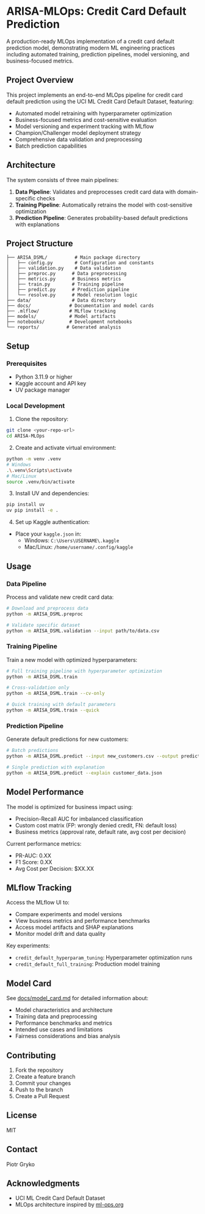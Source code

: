 # ARISA-MLOps: Credit Card Default Prediction

A production-ready MLOps implementation of a credit card default prediction model, demonstrating modern ML engineering practices including automated training, prediction pipelines, model versioning, and business-focused metrics.

## Project Overview

This project implements an end-to-end MLOps pipeline for credit card default prediction using the UCI ML Credit Card Default Dataset, featuring:
- Automated model retraining with hyperparameter optimization
- Business-focused metrics and cost-sensitive evaluation
- Model versioning and experiment tracking with MLflow
- Champion/Challenger model deployment strategy
- Comprehensive data validation and preprocessing
- Batch prediction capabilities

## Architecture

The system consists of three main pipelines:
1. **Data Pipeline**: Validates and preprocesses credit card data with domain-specific checks
2. **Training Pipeline**: Automatically retrains the model with cost-sensitive optimization
3. **Prediction Pipeline**: Generates probability-based default predictions with explanations

## Project Structure
```
├── ARISA_DSML/          # Main package directory
│   ├── config.py        # Configuration and constants
│   ├── validation.py    # Data validation
│   ├── preproc.py      # Data preprocessing
│   ├── metrics.py      # Business metrics
│   ├── train.py        # Training pipeline
│   ├── predict.py      # Prediction pipeline
│   └── resolve.py      # Model resolution logic
├── data/               # Data directory
├── docs/              # Documentation and model cards
├── .mlflow/           # MLflow tracking
├── models/            # Model artifacts
├── notebooks/         # Development notebooks
└── reports/          # Generated analysis
```

## Setup

### Prerequisites
- Python 3.11.9 or higher
- Kaggle account and API key
- UV package manager

### Local Development
1. Clone the repository:
```bash
git clone <your-repo-url>
cd ARISA-MLOps
```

2. Create and activate virtual environment:
```bash
python -m venv .venv
# Windows
.\.venv\Scripts\activate
# Mac/Linux
source .venv/bin/activate
```

3. Install UV and dependencies:
```bash
pip install uv
uv pip install -e .
```

4. Set up Kaggle authentication:
- Place your `kaggle.json` in:
  - Windows: `C:\Users\USERNAME\.kaggle`
  - Mac/Linux: `/home/username/.config/kaggle`

## Usage

### Data Pipeline
Process and validate new credit card data:
```bash
# Download and preprocess data
python -m ARISA_DSML.preproc

# Validate specific dataset
python -m ARISA_DSML.validation --input path/to/data.csv
```

### Training Pipeline
Train a new model with optimized hyperparameters:
```bash
# Full training pipeline with hyperparameter optimization
python -m ARISA_DSML.train

# Cross-validation only
python -m ARISA_DSML.train --cv-only

# Quick training with default parameters
python -m ARISA_DSML.train --quick
```

### Prediction Pipeline
Generate default predictions for new customers:
```bash
# Batch predictions
python -m ARISA_DSML.predict --input new_customers.csv --output predictions.csv

# Single prediction with explanation
python -m ARISA_DSML.predict --explain customer_data.json
```

## Model Performance

The model is optimized for business impact using:
- Precision-Recall AUC for imbalanced classification
- Custom cost matrix (FP: wrongly denied credit, FN: default loss)
- Business metrics (approval rate, default rate, avg cost per decision)

Current performance metrics:
- PR-AUC: 0.XX
- F1 Score: 0.XX
- Avg Cost per Decision: $XX.XX

## MLflow Tracking

Access the MLflow UI to:
- Compare experiments and model versions
- View business metrics and performance benchmarks
- Access model artifacts and SHAP explanations
- Monitor model drift and data quality

Key experiments:
- `credit_default_hyperparam_tuning`: Hyperparameter optimization runs
- `credit_default_full_training`: Production model training

## Model Card

See [docs/model_card.md](docs/model_card.md) for detailed information about:
- Model characteristics and architecture
- Training data and preprocessing
- Performance benchmarks and metrics
- Intended use cases and limitations
- Fairness considerations and bias analysis

## Contributing

1. Fork the repository
2. Create a feature branch
3. Commit your changes
4. Push to the branch
5. Create a Pull Request

## License

MIT

## Contact

Piotr Gryko

## Acknowledgments

- UCI ML Credit Card Default Dataset
- MLOps architecture inspired by [ml-ops.org](https://ml-ops.org/)